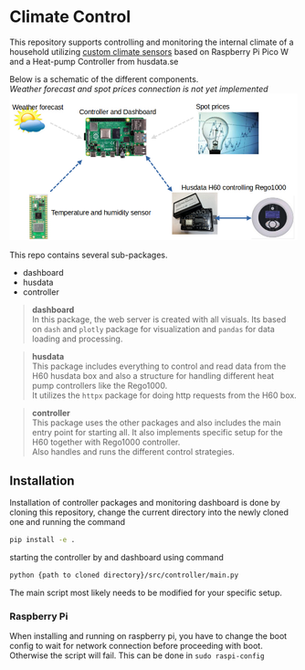 # Climate Control
This repository supports controlling and monitoring the internal climate of a household utilizing [custom climate sensors](./measurement_device/README.md) based on Raspberry Pi Pico W and a Heat-pump Controller from husdata.se

Below is a schematic of the different components.  
*Weather forecast and spot prices connection is not yet implemented*
![](./attachments/schematics.PNG)

This repo contains several sub-packages.
- dashboard  
- husdata 
- controller

> **dashboard**  
> In this package, the web server is created with all visuals. Its based on `dash` and `plotly` package for visualization and `pandas` for data loading and processing. 

> **husdata**  
> This package includes everything to control and read data from the H60 husdata box and also a structure for handling different heat pump controllers like the Rego1000.  
> It utilizes the `httpx` package for doing http requests from the H60 box.  

> **controller**  
> This package uses the other packages and also includes the main entry point for starting all. It also implements specific setup for the H60 together with Rego1000 controller.  
> Also handles and runs the different control strategies. 

## Installation
Installation of controller packages and monitoring dashboard is done by cloning this repository, change the current directory into the newly cloned one and running the command
```sh
pip install -e .
```
starting the controller by and dashboard using command
```sh
python {path to cloned directory}/src/controller/main.py
```
The main script most likely needs to be modified for your specific setup. 

### Raspberry Pi
When installing and running on raspberry pi, you have to change the boot config to wait for network connection before proceeding with boot. Otherwise the script will fail. This can be done in `sudo raspi-config`

